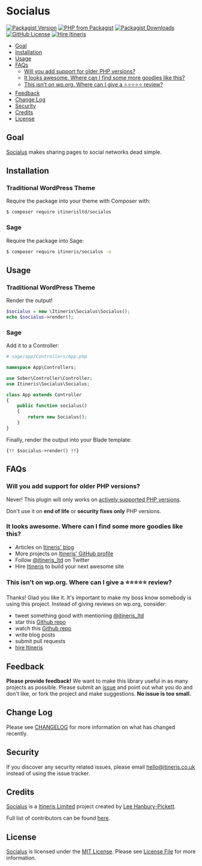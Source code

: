 # Socialus

[![Packagist Version](https://img.shields.io/packagist/v/itinerisltd/socialus.svg)](https://packagist.org/packages/itinerisltd/socialus)
[![PHP from Packagist](https://img.shields.io/packagist/php-v/itinerisltd/socialus.svg)](https://packagist.org/packages/itinerisltd/socialus)
[![Packagist Downloads](https://img.shields.io/packagist/dt/itinerisltd/socialus.svg)](https://packagist.org/packages/itinerisltd/socialus)
[![GitHub License](https://img.shields.io/github/license/itinerisltd/socialus.svg)](https://github.com/ItinerisLtd/socialus/blob/master/LICENSE)
[![Hire Itineris](https://img.shields.io/badge/Hire-Itineris-ff69b4.svg)](https://www.itineris.co.uk/contact/)

<!-- START doctoc generated TOC please keep comment here to allow auto update -->
<!-- DON'T EDIT THIS SECTION, INSTEAD RE-RUN doctoc TO UPDATE -->


- [Goal](#goal)
- [Installation](#installation)
- [Usage](#usage)
- [FAQs](#faqs)
  - [Will you add support for older PHP versions?](#will-you-add-support-for-older-php-versions)
  - [It looks awesome. Where can I find some more goodies like this?](#it-looks-awesome-where-can-i-find-some-more-goodies-like-this)
  - [This isn't on wp.org. Where can I give a ⭐️⭐️⭐️⭐️⭐️ review?](#this-isnt-on-wporg-where-can-i-give-a-%EF%B8%8F%EF%B8%8F%EF%B8%8F%EF%B8%8F%EF%B8%8F-review)
- [Feedback](#feedback)
- [Change Log](#change-log)
- [Security](#security)
- [Credits](#credits)
- [License](#license)

<!-- END doctoc generated TOC please keep comment here to allow auto update -->

## Goal

[Socialus](https://github.com/ItinerisLtd/socialus) makes sharing pages to social networks dead simple.

## Installation

### Traditional WordPress Theme

Require the package into your theme with Composer with:
```bash
$ composer require itinerisltd/socialus
```

### Sage
Require the package into Sage:
```bash
$ composer require itineris/socialus -o
```

## Usage

### Traditional WordPress Theme

Render the output!
```php
$socialus = new \Itineris\Socialus\Socialus();
echo $socialus->render();
```

### Sage

Add it to a Controller:
```php
# sage/app/Controllers/App.php

namespace App\Controllers;

use Sober\Controller\Controller;
use Itineris\Socialus\Socialus;

class App extends Controller
{
    public function socialus()
    {
        return new Socialus();
    }
}
```

Finally, render the output into your Blade template:
```blade
{!! $socialus->render() !!}
```

## FAQs

### Will you add support for older PHP versions?

Never! This plugin will only works on [actively supported PHP versions](https://secure.php.net/supported-versions.php).

Don't use it on **end of life** or **security fixes only** PHP versions.

### It looks awesome. Where can I find some more goodies like this?

- Articles on [Itineris' blog](https://www.itineris.co.uk/blog/)
- More projects on [Itineris' GitHub profile](https://github.com/itinerisltd)
- Follow [@itineris_ltd](https://twitter.com/itineris_ltd) on Twitter
- Hire [Itineris](https://www.itineris.co.uk/services/) to build your next awesome site

### This isn't on wp.org. Where can I give a ⭐️⭐️⭐️⭐️⭐️ review?

Thanks! Glad you like it. It's important to make my boss know somebody is using this project. Instead of giving reviews on wp.org, consider:

- tweet something good with mentioning [@itineris_ltd](https://twitter.com/itineris_ltd)
- star this [Github repo](https://github.com/ItinerisLtd/socialus)
- watch this [Github repo](https://github.com/ItinerisLtd/socialus)
- write blog posts
- submit pull requests
- [hire Itineris](https://www.itineris.co.uk/services/)

## Feedback

**Please provide feedback!** We want to make this library useful in as many projects as possible.
Please submit an [issue](https://github.com/ItinerisLtd/socialus/issues/new) and point out what you do and don't like, or fork the project and make suggestions.
**No issue is too small.**

## Change Log

Please see [CHANGELOG](./CHANGELOG.md) for more information on what has changed recently.

## Security

If you discover any security related issues, please email [hello@itineris.co.uk](mailto:hello@itineris.co.uk) instead of using the issue tracker.

## Credits

[Socialus](https://github.com/ItinerisLtd/socialus) is a [Itineris Limited](https://www.itineris.co.uk/) project created by [Lee Hanbury-Pickett](https://github.com/codepuncher).

Full list of contributors can be found [here](https://github.com/ItinerisLtd/socialus/graphs/contributors).

## License

[Socialus](https://github.com/ItinerisLtd/socialus) is licensed under the [MIT License](https://opensource.org/licenses/MIT).
Please see [License File](./LICENSE) for more information.
